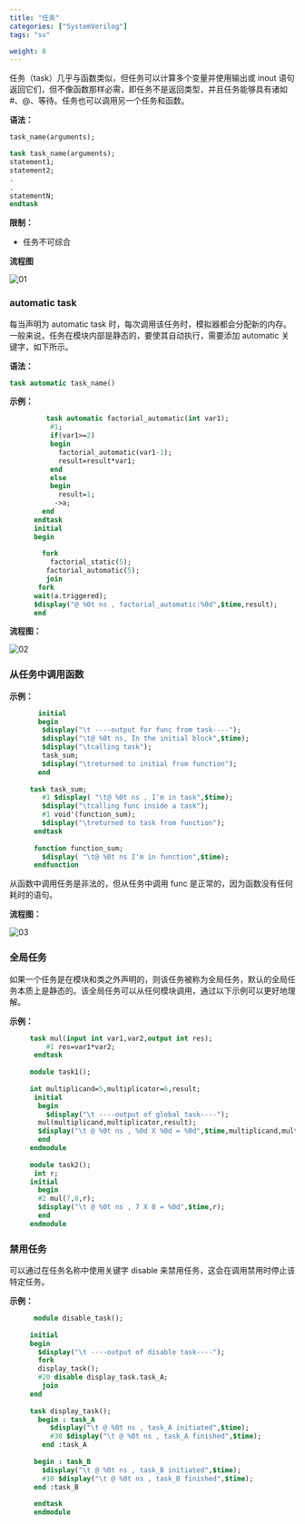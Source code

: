 ```yaml
---
title: "任务"
categories: ["SystemVerilog"]
tags: "sv"

weight: 8
---
```



任务（task）几乎与函数类似，但任务可以计算多个变量并使用输出或 inout 语句返回它们，但不像函数那样必需，即任务不是返回类型，并且任务能够具有诸如 #、@、等待。任务也可以调用另一个任务和函数。

**语法：**  
```systemverilog
task_name(arguments); 

task task_name(arguments); 
statement1; 
statement2; 
. 
.  
statementN;  
endtask  
```
**限制：**  

- 任务不可综合 

**流程图**  

![01](https://user-images.githubusercontent.com/110412468/189890280-2f900ada-a451-46e0-960f-47664c39bc39.png)

### automatic task

每当声明为 automatic task 时，每次调用该任务时，模拟器都会分配新的内存。一般来说，任务在模块内部是静态的，要使其自动执行，需要添加 automatic 关键字，如下所示。

**语法：**   
```systemverilog
task automatic task_name()
```

**示例：**  
```systemverilog
         task automatic factorial_automatic(int var1);
          #1;
          if(var1>=2)
          begin
            factorial_automatic(var1-1);
            result=result*var1;
          end
          else
          begin
            result=1;
           ->a;
        end
      endtask
      initial
      begin
        
        fork
          factorial_static(5);
         factorial_automatic(5);
         join
       fork
      wait(a.triggered);
      $display("@ %0t ns , factorial_automatic:%0d",$time,result);
      end
```
**流程图：**  

 
![02](https://user-images.githubusercontent.com/110412468/189890331-6d132043-a683-4de5-bcd6-bcddd3287701.png)

### 从任务中调用函数

**示例：**  
```systemverilog
       initial
       begin
        $display("\t ----output for func from task----");
        $display("\t@ %0t ns, In the initial block",$time);
        $display("\tcalling task");
        task_sum;
        $display("\treturned to initial from function");
       end  
 
     task task_sum;
        #1 $display( "\t@ %0t ns , I'm in task",$time);
        $display("\tcalling func inside a task");
        #1 void'(function_sum);
        $display("\treturned to task from function");
      endtask
 
      function function_sum;
        $display( "\t@ %0t ns I'm in function",$time);
      endfunction
```
从函数中调用任务是非法的，但从任务中调用 func 是正常的，因为函数没有任何耗时的语句。


**流程图：**  

![03](https://user-images.githubusercontent.com/110412468/189890398-8efbf1e5-9cb0-44b0-b080-6050883104e0.png) 

     
     
### 全局任务

如果一个任务是在模​​块和类之外声明的，则该任务被称为全局任务，默认的全局任务本质上是静态的。该全局任务可以从任何模块调用，通过以下示例可以更好地理解。

**示例：**  
```systemverilog
     task mul(input int var1,var2,output int res);
         #1 res=var1*var2;
      endtask
  
     module task1();
  
     int multiplicand=5,multiplicator=6,result;
      initial
       begin
         $display("\t ----output of global task----");
       mul(multiplicand,multiplicator,result);
       $display("\t @ %0t ns , %0d X %0d = %0d",$time,multiplicand,multiplicator,result);
       end
     endmodule
 
     module task2();
      int r;
     initial
       begin
       #2 mul(7,8,r);
       $display("\t @ %0t ns , 7 X 8 = %0d",$time,r);
       end
     endmodule
```


### 禁用任务

可以通过在任务名称中使用关键字 disable 来禁用任务，这会在调用禁用时停止该特定任务。

**示例：**  
```systemverilog
      module disable_task();
  
     initial
     begin
       $display("\t ----output of disable task----");
       fork
       display_task();
       #20 disable display_task.task_A;
        join
     end
  
     task display_task();
       begin : task_A
          $display("\t @ %0t ns , task_A initiated",$time);
          #30 $display("\t @ %0t ns , task_A finished",$time);
        end :task_A
   
      begin : task_B
        $display("\t @ %0t ns , task_B initiated",$time);
        #10 $display("\t @ %0t ns , task_B finished",$time);
      end :task_B
  
      endtask
      endmodule
```
